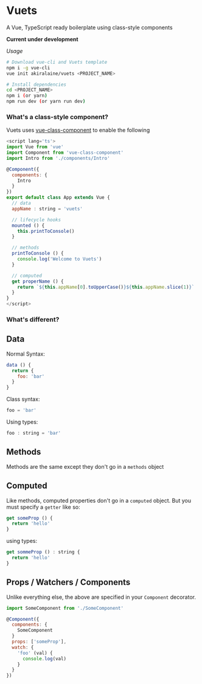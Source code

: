 # Vuets
A Vue, TypeScript ready boilerplate using class-style components 

**Current under development**

*Usage*
```bash
# Download vue-cli and Vuets template
npm i -g vue-cli
vue init akiralaine/vuets <PROJECT_NAME>

# Install dependencies
cd <PROJECT_NAME>
npm i (or yarn)
npm run dev (or yarn run dev)
```

### What's a class-style component?
Vuets uses [vue-class-component](https://github.com/vuejs/vue-class-component) to enable the following
```js
<script lang='ts'>
import Vue from 'vue'
import Component from 'vue-class-component'
import Intro from './components/Intro'

@Component({
  components: {
    Intro
  }
})
export default class App extends Vue {
  // data
  appName : string = 'vuets'

  // lifecycle hooks
  mounted () {
    this.printToConsole()
  }

  // methods
  printToConsole () {
    console.log('Welcome to Vuets')
  }

  // computed
  get properName () {
    return `${this.appName[0].toUpperCase()}${this.appName.slice(1)}`
  }
}
</script>
```

### What's different?
Data
--
Normal Syntax:
```js 
data () {
  return {
    foo: 'bar'
  }
}
```
Class syntax:
```js 
foo = 'bar'
```
Using types:
```js
foo : string = 'bar'
```

Methods
--
Methods are the same except they don't go in a `methods` object

Computed
--
Like methods, computed properties don't go in a `computed` object. But you must specify a `getter` like so:
```js
get someProp () {
  return 'hello'
}
```
using types:
```js 
get sommeProp () : string {
  return 'hello'
}
```
Props / Watchers / Components
--
Unlike everything else, the above are specified in your `Component` decorator.
```jsx
import SomeComponent from './SomeComponent'

@Component({
  components: {
    SomeComponent
  }
  props: ['someProp'],
  watch: {
    'foo' (val) {
      console.log(val)
    }
  }
})
```